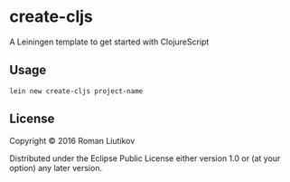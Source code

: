 # create-cljs

A Leiningen template to get started with ClojureScript

## Usage
```
lein new create-cljs project-name
```

## License
Copyright © 2016 Roman Liutikov

Distributed under the Eclipse Public License either version 1.0 or (at
your option) any later version.
